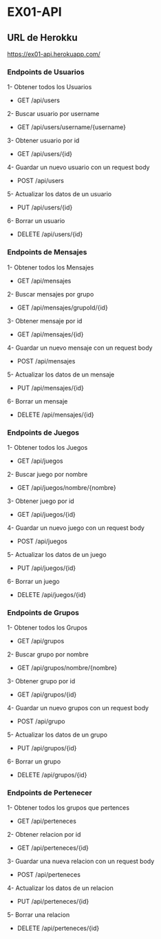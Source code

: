 # EX01-API

## URL de Herokku
https://ex01-api.herokuapp.com/

### Endpoints de Usuarios

  1- Obtener todos los Usuarios
  - GET /api/users
  
  2- Buscar usuario por username
  - GET /api/users/username/{username}
  
  3- Obtener usuario por id
  - GET /api/users/{id}
  
  4- Guardar un nuevo usuario con un request body
  - POST /api/users
  
  5- Actualizar los datos de un usuario
  - PUT /api/users/{id}
  
  6- Borrar un usuario
  - DELETE /api/users/{id}
  
### Endpoints de Mensajes

  1- Obtener todos los Mensajes
  - GET /api/mensajes
  
  2- Buscar mensajes por grupo
  - GET /api/mensajes/grupoId/{id}
  
  3- Obtener mensaje por id
  - GET /api/mensajes/{id}
  
  4- Guardar un nuevo mensaje con un request body
  - POST /api/mensajes
  
  5- Actualizar los datos de un mensaje
  - PUT /api/mensajes/{id}
  
  6- Borrar un mensaje
  - DELETE /api/mensajes/{id}

### Endpoints de Juegos

  1- Obtener todos los Juegos
  - GET /api/juegos
  
  2- Buscar juego por nombre
  - GET /api/juegos/nombre/{nombre}
  
  3- Obtener juego por id
  - GET /api/juegos/{id}
  
  4- Guardar un nuevo juego con un request body
  - POST /api/juegos
  
  5- Actualizar los datos de un juego
  - PUT /api/juegos/{id}
  
  6- Borrar un juego
  - DELETE /api/juegos/{id}
  
  ### Endpoints de Grupos

  1- Obtener todos los Grupos
  - GET /api/grupos
  
  2- Buscar grupo por nombre
  - GET /api/grupos/nombre/{nombre}
  
  3- Obtener grupo por id
  - GET /api/grupos/{id}
  
  4- Guardar un nuevo grupos con un request body
  - POST /api/grupo
  
  5- Actualizar los datos de un grupo
  - PUT /api/grupos/{id}
  
  6- Borrar un grupo
  - DELETE /api/grupos/{id}
   
### Endpoints de Pertenecer

  1- Obtener todos los grupos que pertences
  - GET /api/perteneces
  
  2- Obtener relacion por id
  - GET /api/perteneces/{id}
  
  3- Guardar una nueva relacion con un request body
  - POST /api/perteneces
  
  4- Actualizar los datos de un relacion
  - PUT /api/perteneces/{id}
  
  5- Borrar una relacion 
  - DELETE /api/perteneces/{id}
